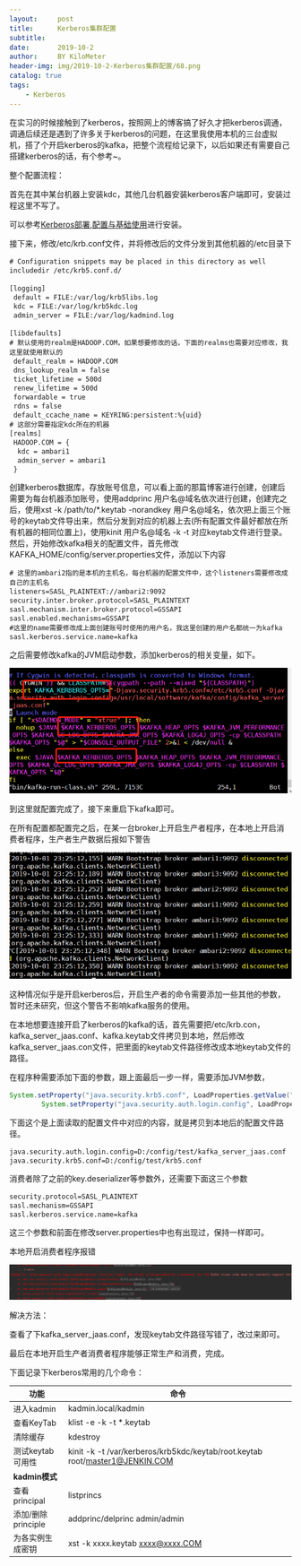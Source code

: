 ```yaml
---
layout:     post
title:      Kerberos集群配置
subtitle:   
date:       2019-10-2
author:     BY KiloMeter
header-img: img/2019-10-2-Kerberos集群配置/68.png
catalog: true
tags:
    - Kerberos
---
```


在实习的时候接触到了kerberos，按照网上的博客搞了好久才把kerberos调通，调通后续还是遇到了许多关于kerberos的问题，在这里我使用本机的三台虚拟机，搭了个开启kerberos的kafka，把整个流程给记录下，以后如果还有需要自己搭建kerberos的话，有个参考~。

整个配置流程：

首先在其中某台机器上安装kdc，其他几台机器安装kerberos客户端即可，安装过程这里不写了。

可以参考[Kerberos部署,配置与基础使用]([https://leibnizhu.gitlab.io/2018/03/07/Kerberos%E9%83%A8%E7%BD%B2-%E9%85%8D%E7%BD%AE%E4%B8%8E%E5%9F%BA%E7%A1%80%E4%BD%BF%E7%94%A8/](https://leibnizhu.gitlab.io/2018/03/07/Kerberos部署-配置与基础使用/))进行安装。

接下来，修改/etc/krb.conf文件，并将修改后的文件分发到其他机器的/etc目录下

```properties
# Configuration snippets may be placed in this directory as well
includedir /etc/krb5.conf.d/

[logging]
 default = FILE:/var/log/krb5libs.log
 kdc = FILE:/var/log/krb5kdc.log
 admin_server = FILE:/var/log/kadmind.log

[libdefaults]
# 默认使用的realm是HADOOP.COM，如果想要修改的话，下面的realms也需要对应修改，我这里就使用默认的
 default_realm = HADOOP.COM
 dns_lookup_realm = false
 ticket_lifetime = 500d
 renew_lifetime = 500d
 forwardable = true
 rdns = false
 default_ccache_name = KEYRING:persistent:%{uid}
# 这部分需要指定kdc所在的机器
[realms]
 HADOOP.COM = {
  kdc = ambari1
  admin_server = ambari1
 }

```

创建kerberos数据库，存放账号信息，可以看上面的那篇博客进行创建，创建后需要为每台机器添加账号，使用addprinc 用户名@域名依次进行创建，创建完之后，使用xst -k /path/to/*.keytab -norandkey 用户名@域名，依次把上面三个账号的keytab文件导出来，然后分发到对应的机器上去(所有配置文件最好都放在所有机器的相同位置上)，使用kinit 用户名@域名 -k -t 对应keytab文件进行登录。然后，开始修改kafka相关的配置文件，首先修改KAFKA_HOME/config/server.properties文件，添加以下内容

```properties
# 这里的ambari2指的是本机的主机名，每台机器的配置文件中，这个listeners需要修改成自己的主机名
listeners=SASL_PLAINTEXT://ambari2:9092
security.inter.broker.protocol=SASL_PLAINTEXT
sasl.mechanism.inter.broker.protocol=GSSAPI
sasl.enabled.mechanisms=GSSAPI
#这里的name需要修改成上面创建账号时使用的用户名，我这里创建的用户名都统一为kafka
sasl.kerberos.service.name=kafka
```
 
之后需要修改kafka的JVM启动参数，添加kerberos的相关变量，如下。

![](/img/2019-10-2-Kerberos集群配置/添加kafka的JVM参数.png)

到这里就配置完成了，接下来重启下kafka即可。

在所有配置都配置完之后，在某一台broker上开启生产者程序，在本地上开启消费者程序，生产者生产数据后报如下警告

![](/img/2019-10-2-Kerberos集群配置/配置完成后生产者警告消息.png)

这种情况似乎是开启kerberos后，开启生产者的命令需要添加一些其他的参数，暂时还未研究，但这个警告不影响kafka服务的使用。

在本地想要连接开启了kerberos的kafka的话，首先需要把/etc/krb.con，kafka_server_jaas.conf、kafka.keytab文件拷贝到本地，然后修改kafka_server_jaas.con文件，把里面的keytab文件路径修改成本地keytab文件的路径。

在程序种需要添加下面的参数，跟上面最后一步一样，需要添加JVM参数，

```java
System.setProperty("java.security.krb5.conf", LoadProperties.getValue("java.security.krb5.conf"));
        System.setProperty("java.security.auth.login.config", LoadProperties.getValue("java.security.auth.login.config"));
```

下面这个是上面读取的配置文件中对应的内容，就是拷贝到本地后的配置文件路径。

```properties
java.security.auth.login.config=D:/config/test/kafka_server_jaas.conf
java.security.krb5.conf=D:/config/test/krb5.conf
```

消费者除了之前的key.deserializer等参数外，还需要下面这三个参数

```properties
security.protocol=SASL_PLAINTEXT
sasl.mechanism=GSSAPI
sasl.kerberos.service.name=kafka
```

这三个参数和前面在修改server.properties中也有出现过，保持一样即可。

本地开启消费者程序报错

![](/img/2019-10-2-Kerberos集群配置/本地开启消费者程序报错.png)

解决方法：

查看了下kafka_server_jaas.conf，发现keytab文件路径写错了，改过来即可。

最后在本地开启生产者消费者程序能够正常生产和消费，完成。

下面记录下kerberos常用的几个命令：

| 功能               | 命令                                                         |
| ------------------ | ------------------------------------------------------------ |
| 进入kadmin         | kadmin.local/kadmin                                          |
| 查看KeyTab         | klist -e -k -t *.keytab                                      |
| 清除缓存           | kdestroy                                                     |
| 测试keytab可用性   | kinit -k -t /var/kerberos/krb5kdc/keytab/root.keytab root/master1@JENKIN.COM |
| **kadmin模式**     |                                                              |
| 查看principal      | listprincs                                                   |
| 添加/删除principle | addprinc/delprinc admin/admin                                |
| 为各实例生成密钥   | xst -k xxxx.keytab xxxx@xxxx.COM                             |



